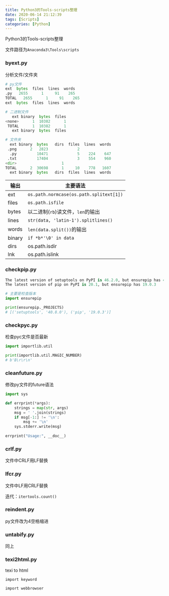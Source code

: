 ```yaml
---
title: Python3的Tools-scripts整理
date: 2020-06-14 21:12:39
tags: [Scripts]
categories: [Python]
---
```


Python3的Tools-scripts整理

<!-- more -->

文件路径为`Anaconda3\Tools\scripts`

### byext.py

分析文件/文件夹

```python
# py文件
ext  bytes  files  lines  words
.py   2655      1     91    265
TOTAL   2655      1     91    265
ext  bytes  files  lines  words

# 二进制文件
   ext binary  bytes  files
<none>      1  10382      1
 TOTAL      1  10382      1
   ext binary  bytes  files

# 文件夹
  ext binary  bytes   dirs  files  lines  words
 .png      2   2823             2
  .py         10471             5    224    647
 .txt         17404             3    554    960
<dir>                    1
TOTAL      2  30698      1     10    778   1607
  ext binary  bytes   dirs  files  lines  words
```

|输出|主要语法|
| ----- | --------------------------------------- |
| ext   | `os.path.normcase(os.path.splitext[1])` |
| files | `os.path.isfile` |
| bytes | 以二进制(`rb`)读文件，`len`的输出       |
| lines | `str(data, 'latin-1').splitlines()`     |
| words | `len(data.split())`的输出               |
|binary|`if *b*'\0' in data`|
|dirs|os.path.isdir|
|lnk|os.path.islink|

### checkpip.py

```python
The latest version of setuptools on PyPI is 46.2.0, but ensurepip has 40.8.0
The latest version of pip on PyPI is 20.1, but ensurepip has 19.0.3
```

```python
# 主要是检查版本
import ensurepip

print(ensurepip._PROJECTS)
# [('setuptools', '40.8.0'), ('pip', '19.0.3')]
```

### checkpyc.py

检查pyc文件是否最新

```python
import importlib.util

print(importlib.util.MAGIC_NUMBER)
# b'B\r\r\n'
```

### cleanfuture.py

修改py文件的future语法

```python
import sys

def errprint(*args):
    strings = map(str, args)
    msg = ' '.join(strings)
    if msg[-1:] != '\n':
        msg += '\n'
    sys.stderr.write(msg)
    
errprint("Usage:", __doc__)
```

### crlf.py

文件中CRLF用LF替换

### lfcr.py

文件中LF用CRLF替换

迭代：`itertools.count()`

### reindent.py

py文件改为4空格缩进

### untabify.py

同上

### texi2html.py

texi to html



`import keyword`

`import webbrowser `
